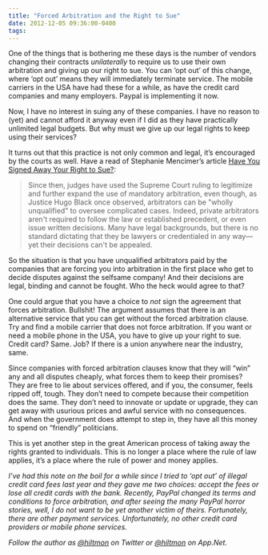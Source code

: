 ```yaml
---
title: "Forced Arbitration and the Right to Sue"
date: 2012-12-05 09:36:00-0400
tags: 
---
```


One of the things that is bothering me these days is the number of vendors changing their contracts *unilaterally* to require us to use their own arbitration and giving up our right to sue. You can ‘opt out’ of this change, where ‘opt out’ means they will immediately terminate service. The mobile carriers in the USA have had these for a while, as have the credit card companies and many employers. Paypal is implementing it now.

Now, I have no interest in suing any of these companies. I have no reason to (yet) and cannot afford it anyway even if I did as they have practically unlimited legal budgets. But why must we give up our legal rights to keep using their services?

It turns out that this practice is not only common and legal, it’s encouraged by the courts as well. Have a read of Stephanie Mencimer’s article [Have You Signed Away Your Right to Sue?](http://www.motherjones.com/politics/2008/03/have-you-signed-away-your-right-sue):

> Since then, judges have used the Supreme Court ruling to legitimize and further expand the use of mandatory arbitration, even though, as Justice Hugo Black once observed, arbitrators can be "wholly unqualified" to oversee complicated cases. Indeed, private arbitrators aren't required to follow the law or established precedent, or even issue written decisions. Many have legal backgrounds, but there is no standard dictating that they be lawyers or credentialed in any way—yet their decisions can't be appealed.

So the situation is that you have unqualified arbitrators paid by the companies that are forcing you into arbitration in the first place who get to decide disputes against the selfsame company! And their decisions are legal, binding and cannot be fought. Who the heck would agree to that?

One could argue that you have a choice to *not* sign the agreement that forces arbitration. Bullshit! The argument assumes that there is an alternative service that you can get without the forced arbitration clause. Try and find a mobile carrier that does not force arbitration. If you want or need a mobile phone in the USA, you have to give up your right to sue. Credit card? Same. Job? If there is a union anywhere near the industry, same.

Since companies with forced arbitration clauses know that they will “win” any and all disputes cheaply, what forces them to keep their promises? They are free to lie about services offered, and if you, the consumer, feels ripped off, tough. They don’t need to compete because their competition does the same. They don’t need to innovate or update or upgrade, they can get away with usurious prices and awful service with no consequences. And when the government does attempt to step in, they have all this money to spend on “friendly” politicians.

This is yet another step in the great American process of taking away the rights granted to individuals. This is no longer a place where the rule of law applies, it’s a place where the rule of power and money applies.

*I’ve had this note on the boil for a while since I tried to ‘opt out’ of illegal credit card fees last year and they gave me two choices: accept the fees or lose all credit cards with the bank. Recently, PayPal changed its terms and conditions to force arbitration, and after seeing the many PayPal horror stories, well, I do not want to be yet another victim of theirs. Fortunately, there are other payment services. Unfortunately, no other credit card providers or mobile phone services.*

*Follow the author as [@hiltmon](https://twitter.com/hiltmon) on Twitter or [@hiltmon](http://alpha.app.net/hiltmon) on App.Net.*
